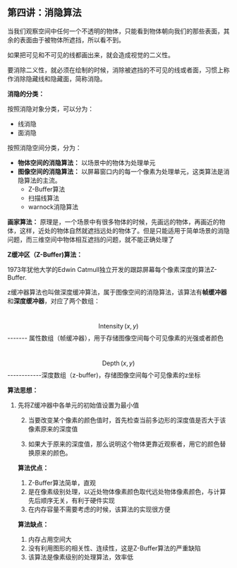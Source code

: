 ## 第四讲：消隐算法

当我们观察空间中任何一个不透明的物体，只能看到物体朝向我们的那些表面，其余的表面由于被物体所遮挡，所以看不到。

如果把可见和不可见的线都画出来，就会造成视觉的二义性。

要消除二义性，就必须在绘制的时候，消除被遮挡的不可见的线或者面，习惯上称作消除隐藏线和隐藏面，简称消隐。

**消隐的分类：**

按照消隐对象分类，可以分为：

* 线消隐
* 面消隐

按照消隐空间分类，分为：

* **物体空间的消隐算法：** 以场景中的物体为处理单元
* **图像空间的消隐算法：** 以屏幕窗口内的每一个像素为处理单元，这类算法是消隐算法的主流。
  * Z-Buffer算法
  * 扫描线算法
  * warnock消隐算法

**画家算法：** 原理是，一个场景中有很多物体的时候，先画远的物体，再画近的物体，这样，近处的物体自然就遮挡远处的物体了。但是只能适用于简单场景的消隐问题，而三维空间中物体相互遮挡的问题，就不能正确处理了

**Z缓冲区（Z-Buffer)算法：**

1973年犹他大学的Edwin Catmull独立开发的跟踪屏幕每个像素深度的算法Z-Buffer.

z缓冲器算法也叫做深度缓冲算法，属于图像空间的消隐算法，该算法有**帧缓冲器**和**深度缓冲器**，对应了两个数组：

​	$$\operatorname{Intensity}(x, y)$$ ------- 属性数组（帧缓冲器），用于存储图像空间每个可见像素的光强或者颜色

​	$$\operatorname{Depth}(x, y)$$ ------------深度数组（z-buffer)，存储图像空间每个可见像素的z坐标

**算法思想：**

 1. 先将Z缓冲器中各单元的初始值设置为最小值

	2. 当要改变某个像素的颜色值时，首先检查当前多边形的深度值是否大于该像素原来的深度值

	3. 如果大于原来的深度值，那么说明这个物体更靠近观察者，用它的颜色替换原来的颜色。

    **算法优点：**

    1. Z-Buffer算法简单，直观
    2. 是在像素级别处理，以近处物体像素颜色取代远处物体像素颜色，与计算先后顺序无关，有利于硬件实现
    3. 在内存容量不需要考虑的时候，该算法的实现很方便

    **算法缺点：**

    1. 内存占用空间大
    2. 没有利用图形的相关性、连续性，这是Z-Buffer算法的严重缺陷
    3. 该算法是像素级别的处理算法，效率低

    

    

    